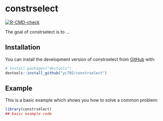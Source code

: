 
# constrselect

<!-- badges: start -->
[![R-CMD-check](https://github.com/yc702/constrselect/actions/workflows/R-CMD-check.yaml/badge.svg)](https://github.com/yc702/constrselect/actions/workflows/R-CMD-check.yaml)
<!-- badges: end -->

The goal of constrselect is to ...

## Installation

You can install the development version of constrselect from [GitHub](https://github.com/) with:

``` r
# install.packages("devtools")
devtools::install_github("yc702/constrselect")
```

## Example

This is a basic example which shows you how to solve a common problem:

``` r
library(constrselect)
## basic example code
```

